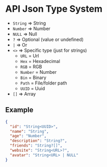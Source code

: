 # API Json Type System

- `String` => String
- `Number` => Number
- `NULL` => Null
- `?` => Optional (value or undefined)
- `|` => Or
- `<>` => Specific type (just for strings)
  - `URL` = Url
  - `Hex` = Hexadecimal
  - `RGB` = RGB
  - `Number` = Number
  - `Bin` = Binary
  - `Path` = File/folder path
  - `UUID` = Uuid
- `[]` => Array

## Example

```json
{
  "id": "String<UUID>",
  "name": "String",
  "age": "Number",
  "description": "String?",
  "friends": "String?[]",
  "website": "String<URL>?",
  "avatar": "String<URL> | NULL"
}
```
